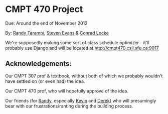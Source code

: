 CMPT 470 Project
================

Due: Around the end of November 2012

By: [Randy Tarampi](https://github.com/randytarampi), [Steven Evans](https://github.com/FaceBones) & [Conrad Locke](https://github.com/clocke)

We're supposedly making some sort of class schedule optimizer - it'll probably use Django and will be located at http://cmpt470.csil.sfu.ca:9017

Acknowledgements:
-----------------

Our CMPT 307 prof & textbook, without both of which we probably wouldn't have settled on (or even had) the idea.

Our CMPT 470 prof, who will hopefully approve of the idea.

Our friends (for [Randy](https://github.com/randytarampi), especially [Kevin](https://github.com/kevinmannn) and [Derek](https://github.com/derekfong)) who will presumingly bear with our frustrations/ranting during the building process.